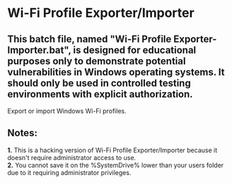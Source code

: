 # Wi-Fi Profile Exporter/Importer

## This batch file, named "Wi-Fi Profile Exporter-Importer.bat", is designed for educational purposes only to demonstrate potential vulnerabilities in Windows operating systems. It should only be used in controlled testing environments with explicit authorization.
Export or import Windows Wi-Fi profiles.

## Notes:
**1.** This is a hacking version of Wi-Fi Profile Exporter/Importer because it doesn't require administrator access to use.  
**2.** You cannot save it on the %SystemDrive% lower than your users folder due to it requiring administrator privileges.

